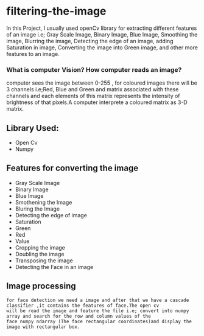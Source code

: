 # filtering-the-image
In this Project, I usually used openCv library for extracting different features of an image i.e; Gray Scale Image, Binary Image, Blue Image, Smoothing the image, Blurring the image, Detecting the edge of an image, adding Saturation in image, Converting the image into Green image, and other more features to an image.

### What is computer Vision? How computer reads an image?
computer sees the image between 0-255 , for coloured images there will be 3 channels i.e;Red, Blue and Green and matrix 
associated with these channels and each elements of this matrix represents the intensity of brightness of that pixels.A 
computer interprete a coloured matrix as 3-D matrix.

## Library Used:

* Open Cv
* Numpy

## Features for converting the image
* Gray Scale Image
* Binary Image
* Blue Image
* Smothening the Image
* Bluring the Image
* Detecting the edge of image
* Saturation
* Green
* Red
* Value
* Cropping the image
* Doubling the image
* Transposing the image
* Detecting the Face in an image
## Image processing
```
for face detection we need a image and after that we have a cascade classifier ,it contains the features of face.The open cv 
will be read the image and feature the file i.e; convert into numpy array and search for the row and column values of the 
face numpy ndarray (The face rectangular coordinates)and display the image with rectangular box.
````

